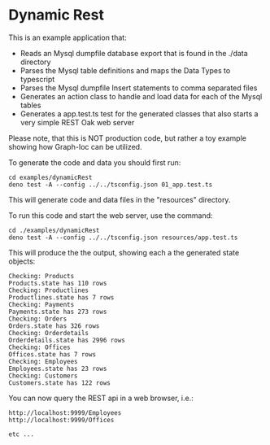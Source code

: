 # Dynamic Rest

This is an example application that:

- Reads an Mysql dumpfile database export that is found in the ./data directory
- Parses the Mysql table definitions and maps the Data Types to typescript
- Parses the Mysql dumpfile Insert statements to comma separated files 
- Generates an action class to handle and load data for each of the Mysql tables
- Generates a app.test.ts test for the generated classes that also starts a very simple REST Oak web server

Please note, that this is NOT production code, but rather a toy example showing how Graph-Ioc can be utilized.

To generate the code and data you should first run:

```
cd examples/dynamicRest
deno test -A --config ../../tsconfig.json 01_app.test.ts      
```
This will generate code and data files in the "resources" directory.

To run this code and start the web server, use the command:

```
cd ./examples/dynamicRest
deno test -A --config ../../tsconfig.json resources/app.test.ts
```
This will produce the the output, showing each a the generated state objects: 
```
Checking: Products
Products.state has 110 rows
Checking: Productlines
Productlines.state has 7 rows
Checking: Payments
Payments.state has 273 rows
Checking: Orders
Orders.state has 326 rows
Checking: Orderdetails
Orderdetails.state has 2996 rows
Checking: Offices
Offices.state has 7 rows
Checking: Employees
Employees.state has 23 rows
Checking: Customers
Customers.state has 122 rows
```
You can now query the REST api in a web browser, i.e.:
```
http://localhost:9999/Employees
http://localhost:9999/Offices

etc ...
```
